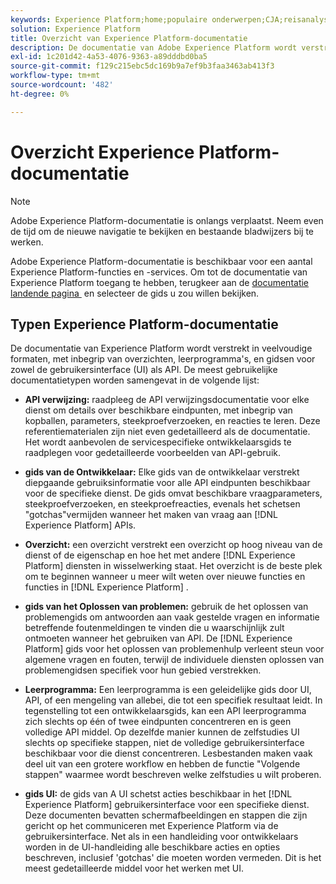 ```yaml
---
keywords: Experience Platform;home;populaire onderwerpen;CJA;reisanalyse;analyse van de klantenreis;campagneorkest;orchestratie;reis;reis;reis orchestratie;capaciteit;werkschema
solution: Experience Platform
title: Overzicht van Experience Platform-documentatie
description: De documentatie van Adobe Experience Platform wordt verstrekt in veelvoudige formaten, met inbegrip van overzichten, leerprogramma's, en gidsen voor zowel de gebruikersinterface als API. Hier volgt een korte beschrijving van de meest gangbare documentatietypen die beschikbaar zijn voor Experience Platform-services.
exl-id: 1c201d42-4a53-4076-9363-a89dddbd0ba5
source-git-commit: f129c215ebc5dc169b9a7ef9b3faa3463ab413f3
workflow-type: tm+mt
source-wordcount: '482'
ht-degree: 0%

---
```


# Overzicht Experience Platform-documentatie

>[!NOTE]
>
>Adobe Experience Platform-documentatie is onlangs verplaatst. Neem even de tijd om de nieuwe navigatie te bekijken en bestaande bladwijzers bij te werken.

Adobe Experience Platform-documentatie is beschikbaar voor een aantal Experience Platform-functies en -services. Om tot de documentatie van Experience Platform toegang te hebben, terugkeer aan de [&#x200B; documentatie landende pagina &#x200B;](https://experienceleague.adobe.com/docs/experience-platform.html?lang=nl-NL) en selecteer de gids u zou willen bekijken.

## Typen Experience Platform-documentatie

De documentatie van Experience Platform wordt verstrekt in veelvoudige formaten, met inbegrip van overzichten, leerprogramma&#39;s, en gidsen voor zowel de gebruikersinterface (UI) als API. De meest gebruikelijke documentatietypen worden samengevat in de volgende lijst:

* **API verwijzing:** raadpleeg de API verwijzingsdocumentatie voor elke dienst om details over beschikbare eindpunten, met inbegrip van kopballen, parameters, steekproefverzoeken, en reacties te leren. Deze referentiematerialen zijn niet even gedetailleerd als de documentatie. Het wordt aanbevolen de servicespecifieke ontwikkelaarsgids te raadplegen voor gedetailleerde voorbeelden van API-gebruik.

* **gids van de Ontwikkelaar:** Elke gids van de ontwikkelaar verstrekt diepgaande gebruiksinformatie voor alle API eindpunten beschikbaar voor de specifieke dienst. De gids omvat beschikbare vraagparameters, steekproefverzoeken, en steekproefreacties, evenals het schetsen &quot;gotchas&quot;vermijden wanneer het maken van vraag aan [!DNL Experience Platform] APIs.

* **Overzicht:** een overzicht verstrekt een overzicht op hoog niveau van de dienst of de eigenschap en hoe het met andere [!DNL Experience Platform] diensten in wisselwerking staat. Het overzicht is de beste plek om te beginnen wanneer u meer wilt weten over nieuwe functies en functies in [!DNL Experience Platform] .

* **gids van het Oplossen van problemen:** gebruik de het oplossen van problemengids om antwoorden aan vaak gestelde vragen en informatie betreffende foutenmeldingen te vinden die u waarschijnlijk zult ontmoeten wanneer het gebruiken van API. De [!DNL Experience Platform] gids voor het oplossen van problemenhulp verleent steun voor algemene vragen en fouten, terwijl de individuele diensten oplossen van problemengidsen specifiek voor hun gebied verstrekken.

* **Leerprogramma:** Een leerprogramma is een geleidelijke gids door UI, API, of een mengeling van allebei, die tot een specifiek resultaat leidt. In tegenstelling tot een ontwikkelaarsgids, kan een API leerprogramma zich slechts op één of twee eindpunten concentreren en is geen volledige API middel. Op dezelfde manier kunnen de zelfstudies UI slechts op specifieke stappen, niet de volledige gebruikersinterface beschikbaar voor die dienst concentreren. Lesbestanden maken vaak deel uit van een grotere workflow en hebben de functie &quot;Volgende stappen&quot; waarmee wordt beschreven welke zelfstudies u wilt proberen.

* **gids UI:** de gids van A UI schetst acties beschikbaar in het [!DNL Experience Platform] gebruikersinterface voor een specifieke dienst. Deze documenten bevatten schermafbeeldingen en stappen die zijn gericht op het communiceren met Experience Platform via de gebruikersinterface. Net als in een handleiding voor ontwikkelaars worden in de UI-handleiding alle beschikbare acties en opties beschreven, inclusief &#39;gotchas&#39; die moeten worden vermeden. Dit is het meest gedetailleerde middel voor het werken met UI.
